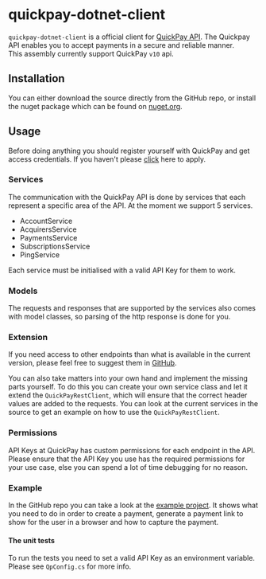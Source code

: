# quickpay-dotnet-client
`quickpay-dotnet-client` is a official client for [QuickPay API](http://tech.quickpay.net/api). The Quickpay API enables you to accept payments in a secure and reliable manner.  
This assembly currently support QuickPay `v10` api.

## Installation
You can either download the source directly from the GitHub repo, or install the nuget package which can be found on [nuget.org](https://www.nuget.org/packages/QuickPay.API.Client).

## Usage

Before doing anything you should register yourself with QuickPay and get access credentials.
If you haven't please [click](https://quickpay.net/) here to apply.

### Services

The communication with the QuickPay API is done by services that each represent a specific area of the API. At the moment we support 5 services.
 - AccountService
 - AcquirersService
 - PaymentsService
 - SubscriptionsService
 - PingService

 Each service must be initialised with a valid API Key for them to work.

### Models

The requests and responses that are supported by the services also comes with model classes, so parsing of the http response is done for you.


### Extension

If you need access to other endpoints than what is available in the current version, please feel free to suggest them in [GitHub](https://github.com/QuickPay/quickpay-dotnet-client).

You can also take matters into your own hand and implement the missing parts yourself. To do this you can create your own service class and let it extend the `QuickPayRestClient`, which will ensure that the correct header values are added to the requests. You can look at the current services in the source to get an example on how to use the `QuickPayRestClient`.

### Permissions

API Keys at QuickPay has custom permissions for each endpoint in the API. Please ensure that the API Key you use has the required permissions for your use case, else you can spend a lot of time debugging for no reason.

### Example

In the GitHub repo you can take a look at the [example project](https://github.com/QuickPay/quickpay-dotnet-client/blob/documentationUpdate/QuickPay.Example/PaymentExample.cs). It shows what you need to do in order to create a payment, generate a payment link to show for the user in a browser and how to capture the payment.


#### The unit tests

To run the tests you need to set a valid API Key as an environment variable. Please see `QpConfig.cs` for more info.
